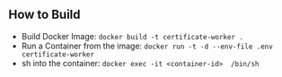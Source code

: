 ## How to Build 

- Build Docker Image: `docker build -t certificate-worker .`
- Run a Container from the image: `docker run -t -d --env-file .env certificate-worker`
- sh into the container: `docker exec -it <container-id>  /bin/sh`